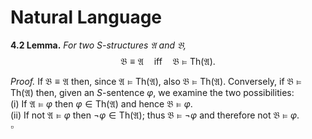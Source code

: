 # Natural Language

**4.2 Lemma.** *For two $S$-structures $\mathfrak{A}$ and $\mathfrak{B}$,*  
$$\mathfrak{B} \equiv \mathfrak{A} \quad \text{iff} \quad \mathfrak{B} \models \mathrm{Th}(\mathfrak{A}).$$

*Proof.* If $\mathfrak{B} \equiv \mathfrak{A}$ then, since $\mathfrak{A} \models \mathrm{Th}(\mathfrak{A})$, also $\mathfrak{B} \models \mathrm{Th}(\mathfrak{A})$. Conversely, if $\mathfrak{B} \models \mathrm{Th}(\mathfrak{A})$ then, given an $S$-sentence $\varphi$, we examine the two possibilities:  
(i) If $\mathfrak{A} \models \varphi$ then $\varphi \in \mathrm{Th}(\mathfrak{A})$ and hence $\mathfrak{B} \models \varphi$.  
(ii) If not $\mathfrak{A} \models \varphi$ then $\neg \varphi \in \mathrm{Th}(\mathfrak{A})$; thus $\mathfrak{B} \models \neg \varphi$ and therefore not $\mathfrak{B} \models \varphi$.  
$\square$
